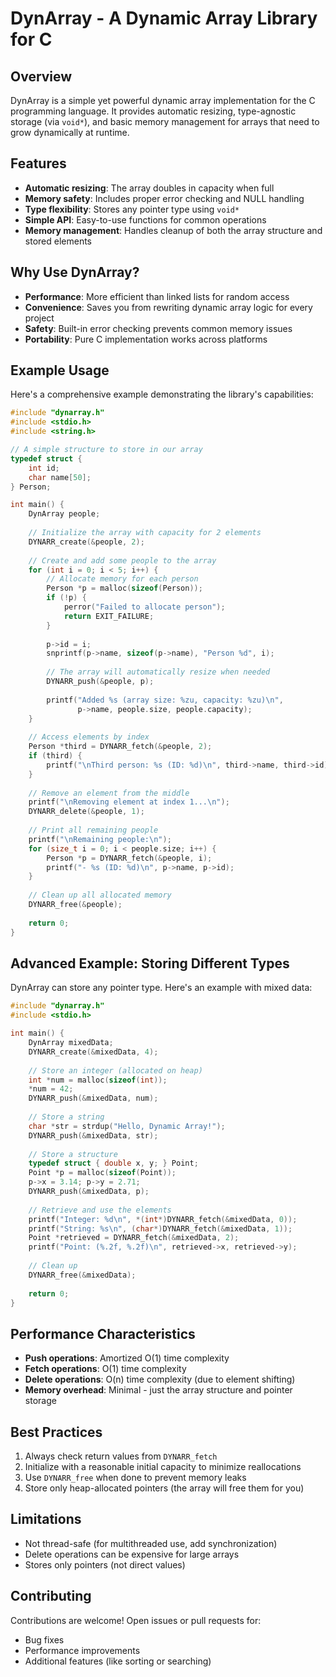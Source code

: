 # DynArray - A Dynamic Array Library for C

## Overview

DynArray is a simple yet powerful dynamic array implementation for the C programming language. It provides automatic resizing, type-agnostic storage (via `void*`), and basic memory management for arrays that need to grow dynamically at runtime.

## Features

- **Automatic resizing**: The array doubles in capacity when full
- **Memory safety**: Includes proper error checking and NULL handling
- **Type flexibility**: Stores any pointer type using `void*`
- **Simple API**: Easy-to-use functions for common operations
- **Memory management**: Handles cleanup of both the array structure and stored elements

## Why Use DynArray?

- **Performance**: More efficient than linked lists for random access
- **Convenience**: Saves you from rewriting dynamic array logic for every project
- **Safety**: Built-in error checking prevents common memory issues
- **Portability**: Pure C implementation works across platforms

## Example Usage

Here's a comprehensive example demonstrating the library's capabilities:

```c
#include "dynarray.h"
#include <stdio.h>
#include <string.h>

// A simple structure to store in our array
typedef struct {
    int id;
    char name[50];
} Person;

int main() {
    DynArray people;
    
    // Initialize the array with capacity for 2 elements
    DYNARR_create(&people, 2);
    
    // Create and add some people to the array
    for (int i = 0; i < 5; i++) {
        // Allocate memory for each person
        Person *p = malloc(sizeof(Person));
        if (!p) {
            perror("Failed to allocate person");
            return EXIT_FAILURE;
        }
        
        p->id = i;
        snprintf(p->name, sizeof(p->name), "Person %d", i);
        
        // The array will automatically resize when needed
        DYNARR_push(&people, p);
        
        printf("Added %s (array size: %zu, capacity: %zu)\n", 
               p->name, people.size, people.capacity);
    }
    
    // Access elements by index
    Person *third = DYNARR_fetch(&people, 2);
    if (third) {
        printf("\nThird person: %s (ID: %d)\n", third->name, third->id);
    }
    
    // Remove an element from the middle
    printf("\nRemoving element at index 1...\n");
    DYNARR_delete(&people, 1);
    
    // Print all remaining people
    printf("\nRemaining people:\n");
    for (size_t i = 0; i < people.size; i++) {
        Person *p = DYNARR_fetch(&people, i);
        printf("- %s (ID: %d)\n", p->name, p->id);
    }
    
    // Clean up all allocated memory
    DYNARR_free(&people);
    
    return 0;
}
```

## Advanced Example: Storing Different Types

DynArray can store any pointer type. Here's an example with mixed data:

```c
#include "dynarray.h"
#include <stdio.h>

int main() {
    DynArray mixedData;
    DYNARR_create(&mixedData, 4);
    
    // Store an integer (allocated on heap)
    int *num = malloc(sizeof(int));
    *num = 42;
    DYNARR_push(&mixedData, num);
    
    // Store a string
    char *str = strdup("Hello, Dynamic Array!");
    DYNARR_push(&mixedData, str);
    
    // Store a structure
    typedef struct { double x, y; } Point;
    Point *p = malloc(sizeof(Point));
    p->x = 3.14; p->y = 2.71;
    DYNARR_push(&mixedData, p);
    
    // Retrieve and use the elements
    printf("Integer: %d\n", *(int*)DYNARR_fetch(&mixedData, 0));
    printf("String: %s\n", (char*)DYNARR_fetch(&mixedData, 1));
    Point *retrieved = DYNARR_fetch(&mixedData, 2);
    printf("Point: (%.2f, %.2f)\n", retrieved->x, retrieved->y);
    
    // Clean up
    DYNARR_free(&mixedData);
    
    return 0;
}
```

## Performance Characteristics

- **Push operations**: Amortized O(1) time complexity
- **Fetch operations**: O(1) time complexity
- **Delete operations**: O(n) time complexity (due to element shifting)
- **Memory overhead**: Minimal - just the array structure and pointer storage

## Best Practices

1. Always check return values from `DYNARR_fetch`
2. Initialize with a reasonable initial capacity to minimize reallocations
3. Use `DYNARR_free` when done to prevent memory leaks
4. Store only heap-allocated pointers (the array will free them for you)

## Limitations

- Not thread-safe (for multithreaded use, add synchronization)
- Delete operations can be expensive for large arrays
- Stores only pointers (not direct values)

## Contributing

Contributions are welcome! Open issues or pull requests for:
- Bug fixes
- Performance improvements
- Additional features (like sorting or searching)
